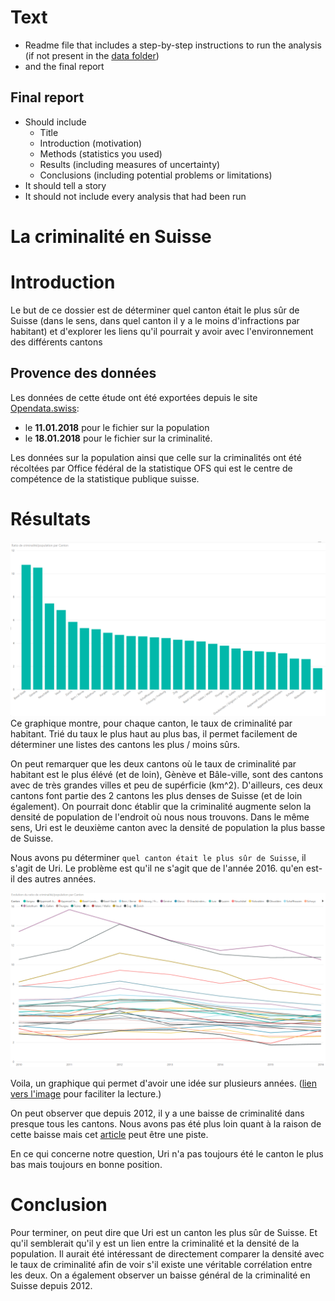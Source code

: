 # Text

 * Readme file that includes a step-by-step instructions to run the analysis (if not present in the [data folder](../data/readme.md))
 * and the final report

## Final report
 * Should include
   * Title
   * Introduction (motivation)
   * Methods (statistics you used)
   * Results (including measures of uncertainty)
   * Conclusions (including potential problems or limitations)
 * It should tell a story
 * It should not include every analysis that had been run

# La criminalité en Suisse
# Introduction


Le but de ce dossier est de déterminer quel canton était le plus sûr de Suisse (dans le sens, dans quel canton il y a le moins d'infractions par habitant) et d'explorer les liens qu'il pourrait y avoir avec l'environnement des différents cantons 






## Provence des données
Les données de cette étude ont été exportées depuis le site [Opendata.swiss](https://opendata.swiss/en/):
- le <b>11.01.2018</b> pour le fichier sur la population
- le <b>18.01.2018</b> pour le fichier sur la criminalité.

Les données sur la population ainsi que celle sur la criminalités ont été récoltées par Office fédéral de la statistique OFS qui est le centre de compétence de la statistique publique suisse.


# Résultats
<img src="../figures/final/2016-CriminaliteParCanton.png" alt="crimnalité par canton en 2016"/>
Ce graphique montre, pour chaque canton, le taux de criminalité par habitant. Trié du taux le plus haut au plus bas, il permet facilement de déterminer une listes des cantons les plus / moins sûrs.


On peut remarquer que les deux cantons où le taux de criminalité par habitant est le plus élévé (et de loin), Gènève et Bâle-ville, sont des cantons avec de très grandes villes et peu de supérficie (km^2). D'ailleurs, ces deux cantons font partie des 2 cantons les plus denses de Suisse (et de loin également). On pourrait donc établir que la criminalité augmente selon la densité de population de l'endroit où nous nous trouvons. Dans le même sens, Uri est le deuxième canton avec la densité de population la plus basse de Suisse.


Nous avons pu déterminer `quel canton était le plus sûr de Suisse`, il s'agit de Uri. Le problème est qu'il ne s'agit que de l'année 2016. qu'en est-il des autres années. 


<img src="../figures/final/EvolutionCriminaliteParCanton.png" alt="Evolution de la criminalité par canton et année">

Voila, un graphique qui permet d'avoir une idée sur plusieurs années. ([lien vers l'image](../figures/final/EvolutionCriminaliteParCanton.png) pour faciliter la lecture.)

On peut observer que depuis 2012, il y a une baisse de criminalité dans presque tous les cantons. Nous avons pas été plus loin quant à la raison de cette baisse mais cet [article](https://www.24heures.ch/suisse/parlement-veut-durcir-code-penal/story/25814435) peut être une piste.

En ce qui concerne notre question, Uri n'a pas toujours été le canton le plus bas mais toujours en bonne position.



# Conclusion
Pour terminer, on peut dire que Uri est un canton les plus sûr de Suisse. Et qu'il semblerait qu'il y est un lien entre la criminalité et la densité de la population. Il aurait été intéressant de directement comparer la densité avec le taux de criminalité afin de voir s'il existe une véritable corrélation entre les deux.
 On a également observer un baisse général de la criminalité en Suisse depuis 2012.

